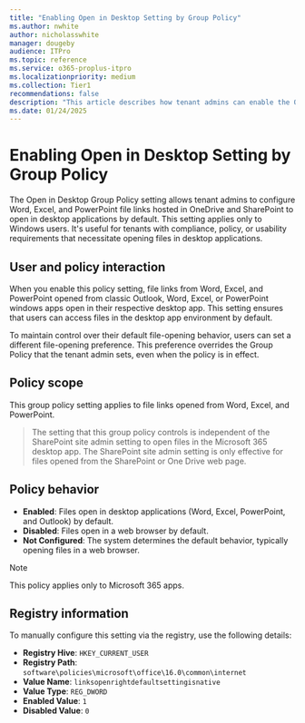 ```yaml
---
title: "Enabling Open in Desktop Setting by Group Policy"
ms.author: nwhite
author: nicholasswhite
manager: dougeby
audience: ITPro
ms.topic: reference
ms.service: o365-proplus-itpro
ms.localizationpriority: medium
ms.collection: Tier1
recommendations: false
description: "This article describes how tenant admins can enable the Open in Desktop feature using Group Policy."
ms.date: 01/24/2025
---
```


# Enabling Open in Desktop Setting by Group Policy

The Open in Desktop Group Policy setting allows tenant admins to configure Word, Excel, and PowerPoint file links hosted in OneDrive and SharePoint to open in desktop applications by default. This setting applies only to Windows users. It's useful for tenants with compliance, policy, or usability requirements that necessitate opening files in desktop applications.

## User and policy interaction

When you enable this policy setting, file links from Word, Excel, and PowerPoint opened from classic Outlook, Word, Excel, or PowerPoint windows apps open in their respective desktop app. This setting ensures that users can access files in the desktop app environment by default.

To maintain control over their default file-opening behavior, users can set a different file-opening preference. This preference overrides the Group Policy that the tenant admin sets, even when the policy is in effect.

## Policy scope

This group policy setting applies to file links opened from Word, Excel, and PowerPoint.

> <!NOTE>
> The setting that this group policy controls is independent of the SharePoint site admin setting to open files in the Microsoft 365 desktop app. The SharePoint site admin setting is only effective for files opened from the SharePoint or One Drive web page.

## Policy behavior

- **Enabled**: Files open in desktop applications (Word, Excel, PowerPoint, and Outlook) by default.
- **Disabled**: Files open in a web browser by default.
- **Not Configured**: The system determines the default behavior, typically opening files in a web browser.

> [!NOTE]
> This policy applies only to Microsoft 365 apps.

## Registry information

To manually configure this setting via the registry, use the following details:

- **Registry Hive**: `HKEY_CURRENT_USER`
- **Registry Path**: `software\policies\microsoft\office\16.0\common\internet`
- **Value Name**: `linksopenrightdefaultsettingisnative`
- **Value Type**: `REG_DWORD`
- **Enabled Value**: `1`
- **Disabled Value**: `0`
